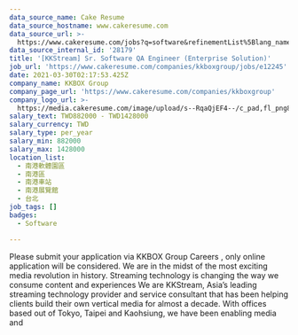 ```yaml
---
data_source_name: Cake Resume
data_source_hostname: www.cakeresume.com
data_source_url: >-
  https://www.cakeresume.com/jobs?q=software&refinementList%5Blang_name%5D%5B0%5D=English&refinementList%5Bsalary_type%5D=per_year&range%5Bsalary_range%5D%5Bmin%5D=1000000&page=2
data_source_internal_id: '28179'
title: '[KKStream] Sr. Software QA Engineer (Enterprise Solution)'
job_url: 'https://www.cakeresume.com/companies/kkboxgroup/jobs/e12245'
date: 2021-03-30T02:17:53.425Z
company_name: KKBOX Group
company_page_url: 'https://www.cakeresume.com/companies/kkboxgroup'
company_logo_url: >-
  https://media.cakeresume.com/image/upload/s--RqaQjEF4--/c_pad,fl_png8,h_200,w_200/v1604375754/f9qlpok430hwd4k1zx95.png
salary_text: TWD882000 - TWD1428000
salary_currency: TWD
salary_type: per_year
salary_min: 882000
salary_max: 1428000
location_list:
  - 南港軟體園區
  - 南港區
  - 南港車站
  - 南港展覽館
  - 台北
job_tags: []
badges:
  - Software

---
```


Please submit your application via KKBOX Group Careers , only online application will be considered. We are in the midst of the most exciting media revolution in history. Streaming technology is changing the way we consume content and experiences We are KKStream, Asia’s leading streaming technology provider and service consultant that has been helping clients build their own vertical media for almost a decade. With offices based out of Tokyo, Taipei and Kaohsiung, we have been enabling media and